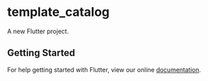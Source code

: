 # template_catalog

A new Flutter project.

## Getting Started

For help getting started with Flutter, view our online
[documentation](https://flutter.io/).
